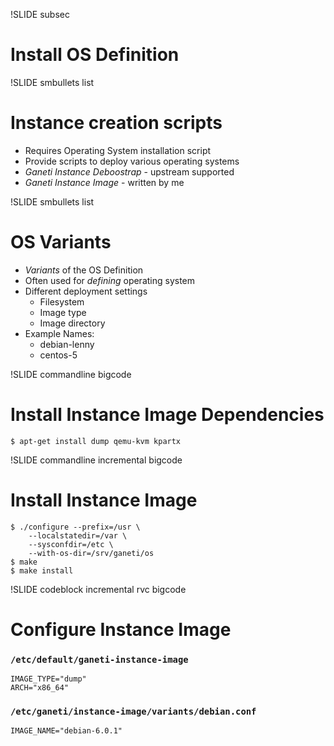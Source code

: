 !SLIDE subsec

# Install OS Definition

!SLIDE smbullets list

# Instance creation scripts

* Requires Operating System installation script
* Provide scripts to deploy various operating systems
* _Ganeti Instance Deboostrap_ - upstream supported
* _Ganeti Instance Image_ - written by me

!SLIDE smbullets list

# OS Variants

* _Variants_ of the OS Definition
* Often used for _defining_ operating system
* Different deployment settings
  * Filesystem
  * Image type
  * Image directory
* Example Names:
  * debian-lenny
  * centos-5

!SLIDE commandline bigcode

# Install Instance Image Dependencies

    $ apt-get install dump qemu-kvm kpartx

!SLIDE commandline incremental bigcode

# Install Instance Image

    $ ./configure --prefix=/usr \
        --localstatedir=/var \
        --sysconfdir=/etc \
        --with-os-dir=/srv/ganeti/os
    $ make
    $ make install

!SLIDE codeblock incremental rvc bigcode

# Configure Instance Image

### ``/etc/default/ganeti-instance-image``

    IMAGE_TYPE="dump"
    ARCH="x86_64"

### ``/etc/ganeti/instance-image/variants/debian.conf``

    IMAGE_NAME="debian-6.0.1"

